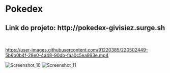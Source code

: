 # Pokedex


<h2>Link do projeto: http://pokedex-givisiez.surge.sh</h2><br>

https://user-images.githubusercontent.com/91220385/220502449-5b6b0b4f-28e0-4a48-90db-faa0c5ea993e.mp4

![Screenshot_10](https://user-images.githubusercontent.com/91220385/220502752-be508c6f-9a18-4c66-a3c6-3020f1dbd5f4.png)
![Screenshot_11](https://user-images.githubusercontent.com/91220385/220502757-30cab651-69d0-4a6f-9ba9-a8b7d58deab8.png)
